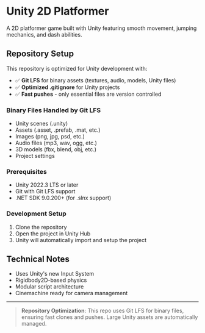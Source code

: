 # Unity 2D Platformer

A 2D platformer game built with Unity featuring smooth movement, jumping mechanics, and dash abilities.

## Repository Setup

This repository is optimized for Unity development with:
- ✅ **Git LFS** for binary assets (textures, audio, models, Unity files)
- ✅ **Optimized .gitignore** for Unity projects
- ✅ **Fast pushes** - only essential files are version controlled

### Binary Files Handled by Git LFS
- Unity scenes (.unity)
- Assets (.asset, .prefab, .mat, etc.)
- Images (png, jpg, psd, etc.)
- Audio files (mp3, wav, ogg, etc.)
- 3D models (fbx, blend, obj, etc.)
- Project settings

### Prerequisites
- Unity 2022.3 LTS or later
- Git with Git LFS support
- .NET SDK 9.0.200+ (for .slnx support)

### Development Setup
1. Clone the repository
2. Open the project in Unity Hub
3. Unity will automatically import and setup the project

## Technical Notes
- Uses Unity's new Input System
- Rigidbody2D-based physics
- Modular script architecture
- Cinemachine ready for camera management

---

> **Repository Optimization**: This repo uses Git LFS for binary files, ensuring fast clones and pushes. Large Unity assets are automatically managed.